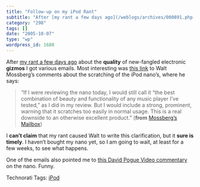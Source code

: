 ```yaml
---
title: "Follow-up on my iPod Rant"
subtitle: "After [my rant a few days ago](/weblogs/archives/000891.php) about the **quality** of new-fangled el..."
category: "298"
tags: []
date: "2005-10-07"
type: "wp"
wordpress_id: 1680
---
```

After [my rant a few days ago](/weblogs/archives/000891.php) about the **quality** of new-fangled electronic **gizmos** I got various emails. Most interesting was [this link](http://ptech.wsj.com/archive/mailbox-20051006.html) to Walt Mossberg’s comments about the scratching of the iPod nano’s, where he says:

> “If I were reviewing the nano today, I would still call it “the best combination of beauty and functionality of any music player I’ve tested,” as I did in my review. But I would include a strong, prominent, warning that it scratches too easily in normal usage. This is a real downside to an otherwise excellent product.” (**from** [Mossberg’s Mailbox](http://ptech.wsj.com/archive/mailbox-20051006.html))

I **can’t claim** that my rant caused Walt to write this clarification, but it **sure is timely**. I haven’t bought my nano yet, so I am going to wait, at least for a few weeks, to see what happens.

One of the emails also pointed me to [this David Pogue Video commentary](http://www.nytimes.com/video/html/2005/09/15/technology/highbandwidth/windowsmedia/20050915_POGUE_VIDEO.html) on the nano. Funny.

Technorati Tags: [iPod](http://www.technorati.com/tag/iPod)